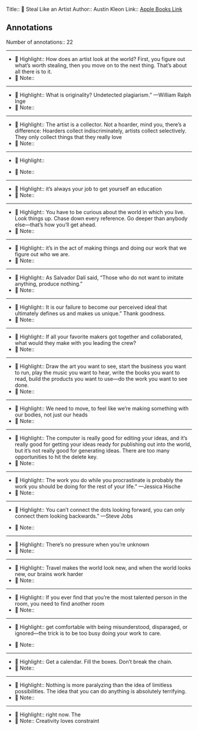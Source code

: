 Title:: 📕 Steal Like an Artist
Author:: Austin Kleon
Link:: [Apple Books Link](ibooks://assetid/62C3D04A85FC3B5507104A3088724B5A)

## Annotations

Number of annotations:: 22

----

- 🎯 Highlight:: How does an artist look at the world?
First, you figure out what’s worth stealing, then you move on to the next thing.
That’s about all there is to it.
- 📝 Note::  


----

- 🎯 Highlight:: What is originality? Undetected plagiarism.”
—William Ralph Inge
- 📝 Note::  


----

- 🎯 Highlight:: The artist is a collector. Not a hoarder, mind you, there’s a difference: Hoarders collect indiscriminately, artists collect selectively. They only collect things that they really love
- 📝 Note::  


----

- 🎯 Highlight:: 

- 📝 Note::  


----

- 🎯 Highlight:: it’s always your job to get yourself an education
- 📝 Note::  


----

- 🎯 Highlight:: You have to be curious about the world in which you live. Look things up. Chase down every reference. Go deeper than anybody else—that’s how you’ll get ahead.
- 📝 Note::  


----

- 🎯 Highlight:: it’s in the act of making things and doing our work that we figure out who we are.
- 📝 Note::  


----

- 🎯 Highlight:: As Salvador Dalí said, “Those who do not want to imitate anything, produce nothing.”
- 📝 Note::  


----

- 🎯 Highlight:: It is our failure to become our perceived ideal that ultimately defines us and makes us unique.” Thank goodness.
- 📝 Note::  


----

- 🎯 Highlight:: If all your favorite makers got together and collaborated, what would they make with you leading the crew?
- 📝 Note::  


----

- 🎯 Highlight:: Draw the art you want to see, start the business you want to run, play the music you want to hear, write the books you want to read, build the products you want to use—do the work you want to see done.
- 📝 Note::  


----

- 🎯 Highlight:: We need to move, to feel like we’re making something with our bodies, not just our heads
- 📝 Note::  


----

- 🎯 Highlight:: The computer is really good for editing your ideas, and it’s really good for getting your ideas ready for publishing out into the world, but it’s not really good for generating ideas. There are too many opportunities to hit the delete key.
- 📝 Note::  


----

- 🎯 Highlight:: The work you do while you procrastinate is probably the work you should be doing for the rest of your life.”
—Jessica Hische
- 📝 Note::  


----

- 🎯 Highlight:: You can’t connect the dots looking forward, you can only connect them looking backwards.”
—Steve Jobs

- 📝 Note::  


----

- 🎯 Highlight:: There’s no pressure when you’re unknown
- 📝 Note::  


----

- 🎯 Highlight:: Travel makes the world look new, and when the world looks new, our brains work harder
- 📝 Note::  


----

- 🎯 Highlight:: If you ever find that you’re the most talented person in the room, you need to find another room
- 📝 Note::  


----

- 🎯 Highlight:: get comfortable with being misunderstood, disparaged, or ignored—the trick is to be too busy doing your work to care. 

- 📝 Note::  


----

- 🎯 Highlight:: Get a calendar. Fill the boxes. Don’t break the chain.
- 📝 Note::  


----

- 🎯 Highlight:: Nothing is more paralyzing than the idea of limitless possibilities. The idea that you can do anything is absolutely terrifying.
- 📝 Note::  


----

- 🎯 Highlight:: right now. 
The
- 📝 Note:: Creativity loves constraint



